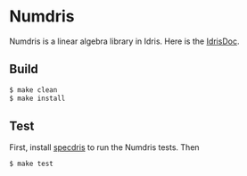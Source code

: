 # Numdris

Numdris is a linear algebra library in Idris. Here is the [IdrisDoc](https://njjiang.github.io/Numdris/).


 ## Build
 ```bash
 $ make clean
 $ make install
 ```

 ## Test
 First, install [specdris](https://github.com/pheymann/specdris) to run the Numdris tests.
 Then
 ```bash
 $ make test
 ```
